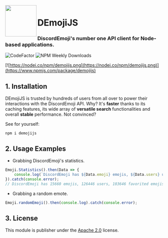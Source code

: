 <img align="left" width="100" height="100" src="https://i.imgur.com/raol2EB.png">

# DEmojiJS
### DiscordEmoji's number one API client for Node-based applications.

![CodeFactor](https://www.codefactor.io/repository/github/jinzulen/demojijs/badge/dev-1.3.0) ![NPM Weekly Downloads](https://img.shields.io/npm/dw/demojijs.svg)

[![https://nodei.co/npm/demojijs.png](https://nodei.co/npm/demojijs.png)](https://www.npmjs.com/package/demojijs)

## 1. Installation
DEmojiJS is trusted by hundreds of users from all over to power their interactions with the DiscordEmoji API. Why? It's **faster** thanks to its caching features, its wide array of **versatile search** functionalities and overall **stable** performance. Not convinced?

See for yourself:
```
npm i demojijs
```

## 2. Usage Examples
- Grabbing DiscordEmoji's statistics.
```js
Emoji.Statistics().then(Data => {
    console.log(`DiscordEmoji has ${Data.emoji} emojis, ${Data.users} users, ${Data.faves} favorited emojis and ${Data.pending_approvals} emojis pending approval.`);
}).catch(console.error);
// DiscordEmoji has 15660 emojis, 126446 users, 103646 favorited emojis and 17 emojis pending approval.
```

- Grabbing a random emote.
```js
Emoji.randomEmoji().then(console.log).catch(console.error);
```

## 3. License
This module is publisher under the [Apache 2.0](https://github.com/Jinzulen/DEmojiJS/blob/master/LICENSE.md) license.

